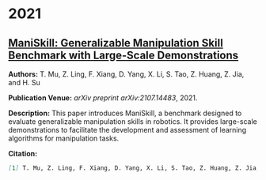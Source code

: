 # 2021

## [ManiSkill: Generalizable Manipulation Skill Benchmark with Large-Scale Demonstrations](https://arxiv.org/abs/2107.14483)

**Authors:** T. Mu, Z. Ling, F. Xiang, D. Yang, X. Li, S. Tao, Z. Huang, Z. Jia, and H. Su

**Publication Venue:** *arXiv preprint arXiv:2107.14483*, 2021.

**Description:** This paper introduces ManiSkill, a benchmark designed to evaluate generalizable manipulation skills in robotics. It provides large-scale demonstrations to facilitate the development and assessment of learning algorithms for manipulation tasks.

**Citation:**

```markdown
[1] T. Mu, Z. Ling, F. Xiang, D. Yang, X. Li, S. Tao, Z. Huang, Z. Jia, and H. Su, "ManiSkill: Generalizable Manipulation Skill Benchmark with Large-Scale Demonstrations," *arXiv preprint arXiv:2107.14483*, 2021. Available: [https://arxiv.org/abs/2107.14483](https://arxiv.org/abs/2107.14483)
